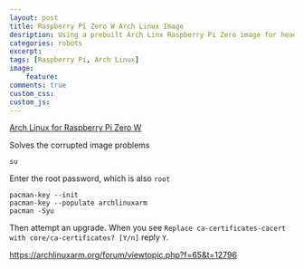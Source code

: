 ```yaml
---
layout: post
title: Raspberry Pi Zero W Arch Linux Image
desription: Using a prebuilt Arch Linx Raspberry Pi Zero image for headless immediate wifi access.
categories: robots
excerpt:
tags: [Raspberry Pi, Arch Linux]
image: 
    feature: 
comments: true
custom_css: 
custom_js: 
---
```


[Arch Linux for Raspberry Pi Zero W](https://ladvien.com/downloads/2018-09-09-ladviens-rp0w-arch-linux-with-node-i2c-headless-wifi.img.dd.gz)

Solves the corrupted image problems
```
su
```
Enter the root password, which is also `root`
```
pacman-key --init
pacman-key --populate archlinuxarm
pacman -Syu
```

Then attempt an upgrade.  When you see `Replace ca-certificates-cacert with core/ca-certificates? [Y/n]` reply `Y`.

https://archlinuxarm.org/forum/viewtopic.php?f=65&t=12796